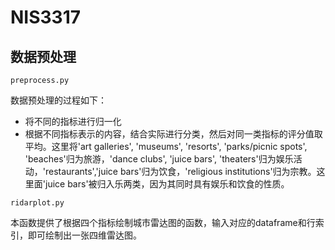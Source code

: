 # NIS3317

## 数据预处理

`preprocess.py`

数据预处理的过程如下：
- 将不同的指标进行归一化
- 根据不同指标表示的内容，结合实际进行分类，然后对同一类指标的评分值取平均。这里将'art galleries', 'museums', 'resorts', 'parks/picnic spots', 'beaches'归为旅游，'dance clubs', 'juice bars', 'theaters'归为娱乐活动，'restaurants','juice bars'归为饮食，'religious institutions'归为宗教。这里面'juice bars'被归入乐两类，因为其同时具有娱乐和饮食的性质。

`ridarplot.py`

本函数提供了根据四个指标绘制城市雷达图的函数，输入对应的dataframe和行索引，即可绘制出一张四维雷达图。